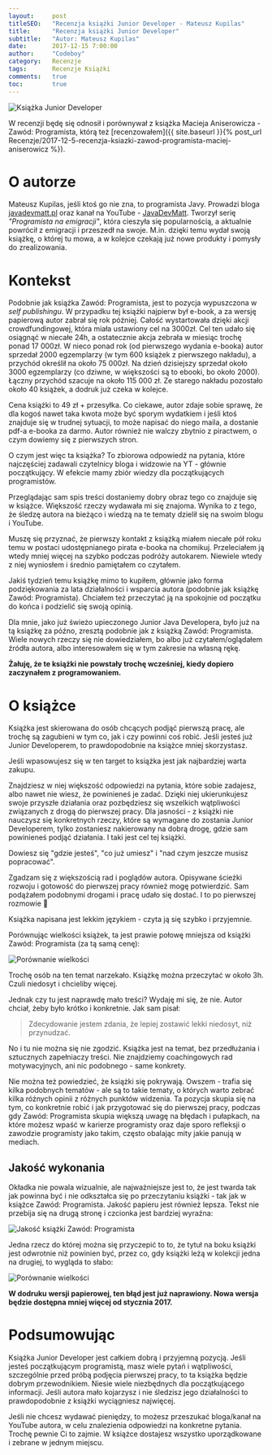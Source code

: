 ```yaml
---
layout:     post
titleSEO:	"Recenzja książki Junior Developer - Mateusz Kupilas"
title:      "Recenzja książki Junior Developer"
subtitle:   "Autor: Mateusz Kupilas"
date:       2017-12-15 7:00:00
author:     "Codeboy"
category:   Recenzje
tags:	    Recenzje Książki
comments:   true
toc:        true
---
```


![Książka Junior Developer](/img/reviews/junior-dev/book.png)

W recenzji będę się odnosił i porównywał z książka Macieja Aniserowicza - Zawód: Programista, którą też [recenzowałem]({{ site.baseurl }}{% post_url Recenzje/2017-12-5-recenzja-ksiazki-zawod-programista-maciej-aniserowicz %}).

# O autorze

Mateusz Kupilas, jeśli ktoś go nie zna, to programista Javy. Prowadzi bloga [javadevmatt.pl](http://www.javadevmatt.pl/) oraz kanał na YouTube - [JavaDevMatt](https://www.youtube.com/user/JavaDevMatt/). Tworzył serię _"Programista na emigracji"_, która cieszyła się popularnością, a aktualnie powrócił z emigracji i przeszedł na swoje. M.in. dzięki temu wydał swoją książkę, o której tu mowa, a w kolejce czekają już nowe produkty i pomysły do zrealizowania.

# Kontekst

Podobnie jak książka Zawód: Programista, jest to pozycja wypuszczona w _self publishingu_. W przypadku tej książki najpierw był e-book, a za wersję papierową autor zabrał się rok później. Całość wystartowała dzięki akcji crowdfundingowej, która miała ustawiony cel na 3000zł. Cel ten udało się osiągnąć w niecałe 24h, a ostatecznie akcja zebrała w miesiąc trochę ponad 17 000zł. W nieco ponad rok (od pierwszego wydania e-booka) autor sprzedał 2000 egzemplarzy (w tym 600 książek z pierwszego nakładu), a przychód określił na około 75 000zł. Na dzień dzisiejszy sprzedał około 3000 egzemplarzy (co dziwne, w większości są to ebooki, bo około 2000). Łączny przychód szacuje na około 115 000 zł. Ze starego nakładu pozostało około 40 książek, a dodruk już czeka w kolejce.
 
 Cena książki to 49 zł + przesyłka. Co ciekawe, autor zdaje sobie sprawę, że dla kogoś nawet taka kwota może być sporym wydatkiem i jeśli ktoś znajduje się w trudnej sytuacji, to może napisać do niego maila, a dostanie pdf-a e-booka za darmo. Autor również nie walczy zbytnio z piractwem, o czym dowiemy się z pierwszych stron.

O czym jest więc ta książka? To zbiorowa odpowiedź na pytania, które najczęściej zadawali czytelnicy bloga i widzowie na YT - głównie początkujący. W efekcie mamy zbiór wiedzy dla początkujących programistów.

Przeglądając sam spis treści dostaniemy dobry obraz tego co znajduje się w książce. Większość rzeczy wydawała mi się znajoma. Wynika to z tego, że śledzę autora na bieżąco i wiedzą na te tematy dzielił się na swoim blogu i YouTube.

Muszę się przyznać, że pierwszy kontakt z książką miałem niecałe pół roku temu w postaci udostępnianego pirata e-booka na chomikuj. Przeleciałem ją wtedy mniej więcej na szybko podczas podróży autokarem. Niewiele wtedy z niej wyniosłem i średnio pamiętałem co czytałem.

Jakiś tydzień temu książkę mimo to kupiłem, głównie jako forma podziękowania za lata działalności  i wsparcia autora (podobnie jak książkę Zawód: Programista). Chciałem też przeczytać ją na spokojnie od początku do końca i podzielić się swoją opinią.

Dla mnie, jako już świeżo upieczonego Junior Java Developera, było już na tą książkę za późno, zresztą podobnie jak z książką Zawód: Programista. Wiele nowych rzeczy się nie dowiedziałem, bo albo już czytałem/oglądałem źródła autora, albo interesowałem się w tym zakresie na własną rękę. 

**Żałuję, że te książki nie powstały trochę wcześniej, kiedy dopiero zaczynałem z programowaniem.**

# O książce

Książka jest skierowana do osób chcących podjąć pierwszą pracę, ale trochę są zagubieni w tym co, jak i czy powinni coś robić. Jeśli jesteś już Junior Developerem, to prawdopodobnie na książce mniej skorzystasz.

Jeśli wpasowujesz się w ten target to książka jest jak najbardziej warta zakupu. 

Znajdziesz w niej większość odpowiedzi na pytania, które sobie zadajesz, albo nawet nie wiesz, że powinieneś je zadać. Dzięki niej ukierunkujesz swoje przyszłe działania oraz pozbędziesz się wszelkich wątpliwości związanych z drogą do pierwszej pracy. Dla jasności - z książki nie nauczysz się konkretnych rzeczy, które są wymagane do zostania Junior Developerem, tylko zostaniesz nakierowany na dobrą drogę, gdzie sam powinieneś podjąć działania. I taki jest cel tej książki.

 Dowiesz się "gdzie jesteś", "co już umiesz" i "nad czym jeszcze musisz popracować".

Zgadzam się z większością rad i poglądów autora. Opisywane ścieżki rozwoju i gotowość do pierwszej pracy również mogę potwierdzić. Sam podążałem podobnymi drogami i pracę udało się dostać. I to po pierwszej rozmowie :slightly_smiling_face:

Książka napisana jest lekkim językiem - czyta ją się szybko i przyjemnie.

Porównując wielkości książek, ta jest prawie połowę mniejsza od książki Zawód: Programista (za tą samą cenę):

![Porównanie wielkości](/img/reviews/junior-dev/size.jpg)

Trochę osób na ten temat narzekało. Książkę można przeczytać w około 3h. Czuli niedosyt i chcieliby więcej.

Jednak czy tu jest naprawdę mało treści? Wydaję mi się, że nie. Autor chciał, żeby było krótko i konkretnie. Jak sam pisał:

>Zdecydowanie jestem zdania, że lepiej zostawić lekki niedosyt, niż przynudzać.

No i tu nie można się nie zgodzić. Książka jest na temat, bez przedłużania i sztucznych zapełniaczy treści. Nie znajdziemy coachingowych rad motywacyjnych, ani nic podobnego - same konkrety.

Nie można też powiedzieć, że książki się pokrywają. Owszem - trafia się kilka podobnych tematów - ale są to takie tematy, o których warto zebrać kilka różnych opinii z różnych punktów widzenia. Ta pozycja skupia się na tym, co konkretnie robić i jak przygotować się do pierwszej pracy, podczas gdy Zawód: Programista skupia większą uwagę na błędach i pułapkach, na które możesz wpaść w karierze programisty oraz daje sporo refleksji o zawodzie programisty jako takim, często obalając mity jakie panują w mediach.
 
## Jakość wykonania

 Okładka nie powala wizualnie, ale najważniejsze jest to, że jest twarda tak jak powinna być i nie odkształca się po przeczytaniu książki - tak jak w książce Zawód: Programista. Jakość papieru jest również lepsza. Tekst nie przebija się na drugą stronę i czcionka jest bardziej wyraźna:
  
 ![Jakość książki Zawód: Programista](/img/reviews/junior-dev/quality.jpg)
 
 Jedna rzecz do której można się przyczepić to to, że tytuł na boku książki jest odwrotnie niż powinien być, przez co, gdy książki leżą w kolekcji jedna na drugiej, to wygląda to słabo:
 
 ![Porównanie wielkości](/img/reviews/junior-dev/size2.jpg)
 
 **W dodruku wersji papierowej, ten błąd jest już naprawiony. Nowa wersja będzie dostępna mniej więcej od stycznia 2017.**
  
# Podsumowując

Książka Junior Developer jest całkiem dobrą i przyjemną pozycją. Jeśli jesteś początkującym programistą, masz wiele pytań i wątpliwości, szczególnie przed próbą podjęcia pierwszej pracy, to ta książka będzie dobrym przewodnikiem. Niesie wiele niezbędnych dla początkującego informacji. Jeśli autora mało kojarzysz i nie śledzisz jego działalności to prawdopodobnie z książki wyciągniesz najwięcej. 

Jeśli nie chcesz wydawać pieniędzy, to możesz przeszukać bloga/kanał na YouTube autora, w celu znalezienia odpowiedzi na konkretne pytania. Trochę pewnie Ci to zajmie. W książce dostajesz wszystko uporządkowane i zebrane w jednym miejscu.
 




